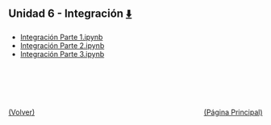 
<html>
<body>
<h2>Unidad 6 - Integración <a href="https://downgit.github.io/#/home?url=https://github.com/Apuntes-FIUBA/Apuntes-Electronica/tree/main/95 - Computación/9504 - Analisis Numerico I/Comision Schwarz-Sosa/Clases Practica/Unidad 6 - Integración" style="font-size:20px">  ⬇️ </a></h2>
<ul>
    <li><a href="Integración Parte 1.ipynb">Integración Parte 1.ipynb</a></li>
    <li><a href="Integración Parte 2.ipynb">Integración Parte 2.ipynb</a></li>
    <li><a href="Integración Parte 3.ipynb">Integración Parte 3.ipynb</a></li>
</ul>
</body>
</html>


































<br><br><br><br><br><a href="../" style="float: left">(Volver)</a> <a href="https://apuntes-fiuba.github.io/Apuntes-Electronica" style="float: right">(Página Principal)</a>
